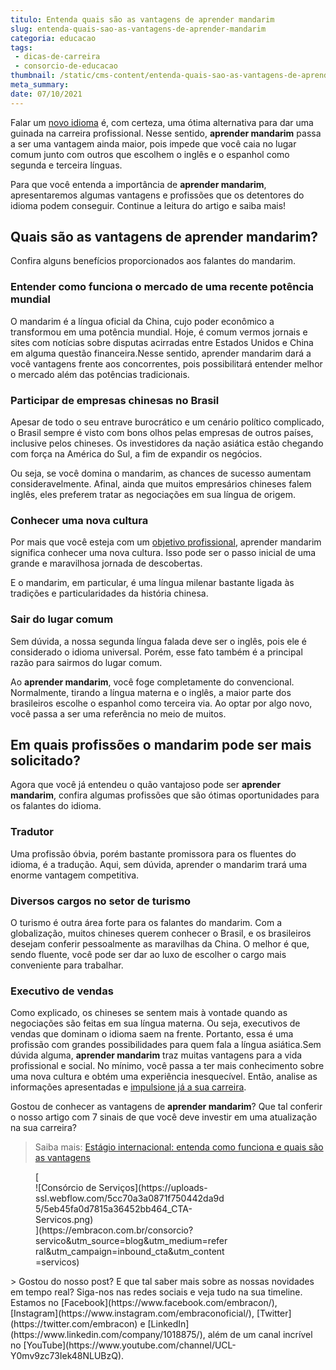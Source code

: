 ```yaml
---
titulo: Entenda quais são as vantagens de aprender mandarim
slug: entenda-quais-sao-as-vantagens-de-aprender-mandarim
categoria: educacao
tags:
 - dicas-de-carreira
 - consorcio-de-educacao
thumbnail: /static/cms-content/entenda-quais-sao-as-vantagens-de-aprender-mandarim.jpeg
meta_summary: 
date: 07/10/2021
---
```

Falar um [novo idioma](https://www.embracon.com.br/blog/4-razoes-para-investir-em-um-curso-de-idiomas-e-aprender-uma-nova-lingua) é, com certeza, uma ótima alternativa para dar uma guinada na carreira profissional. Nesse sentido, **aprender mandarim** passa a ser uma vantagem ainda maior, pois impede que você caia no lugar comum junto com outros que escolhem o inglês e o espanhol como segunda e terceira línguas.

Para que você entenda a importância de **aprender mandarim**, apresentaremos algumas vantagens e profissões que os detentores do idioma podem conseguir. Continue a leitura do artigo e saiba mais!

Quais são as vantagens de aprender mandarim?
--------------------------------------------

Confira alguns benefícios proporcionados aos falantes do mandarim.

### Entender como funciona o mercado de uma recente potência mundial

O mandarim é a língua oficial da China, cujo poder econômico a transformou em uma potência mundial. Hoje, é comum vermos jornais e sites com notícias sobre disputas acirradas entre Estados Unidos e China em alguma questão financeira.Nesse sentido, aprender mandarim dará a você vantagens frente aos concorrentes, pois possibilitará entender melhor o mercado além das potências tradicionais.

### Participar de empresas chinesas no Brasil

Apesar de todo o seu entrave burocrático e um cenário político complicado, o Brasil sempre é visto com bons olhos pelas empresas de outros países, inclusive pelos chineses. Os investidores da nação asiática estão chegando com força na América do Sul, a fim de expandir os negócios.

Ou seja, se você domina o mandarim, as chances de sucesso aumentam consideravelmente. Afinal, ainda que muitos empresários chineses falem inglês, eles preferem tratar as negociações em sua língua de origem.

### Conhecer uma nova cultura

Por mais que você esteja com um [objetivo profissional](https://www.embracon.com.br/blog/por-que-fazer-um-intercambio-veja-7-bons-motivos), aprender mandarim significa conhecer uma nova cultura. Isso pode ser o passo inicial de uma grande e maravilhosa jornada de descobertas.

E o mandarim, em particular, é uma língua milenar bastante ligada às tradições e particularidades da história chinesa.

### Sair do lugar comum

Sem dúvida, a nossa segunda língua falada deve ser o inglês, pois ele é considerado o idioma universal. Porém, esse fato também é a principal razão para sairmos do lugar comum.

Ao **aprender mandarim**, você foge completamente do convencional. Normalmente, tirando a língua materna e o inglês, a maior parte dos brasileiros escolhe o espanhol como terceira via. Ao optar por algo novo, você passa a ser uma referência no meio de muitos.

Em quais profissões o mandarim pode ser mais solicitado?
--------------------------------------------------------

Agora que você já entendeu o quão vantajoso pode ser **aprender mandarim**, confira algumas profissões que são ótimas oportunidades para os falantes do idioma.

### Tradutor

Uma profissão óbvia, porém bastante promissora para os fluentes do idioma, é a tradução. Aqui, sem dúvida, aprender o mandarim trará uma enorme vantagem competitiva.

### Diversos cargos no setor de turismo

O turismo é outra área forte para os falantes do mandarim. Com a globalização, muitos chineses querem conhecer o Brasil, e os brasileiros desejam conferir pessoalmente as maravilhas da China. O melhor é que, sendo fluente, você pode ser dar ao luxo de escolher o cargo mais conveniente para trabalhar.

### Executivo de vendas

Como explicado, os chineses se sentem mais à vontade quando as negociações são feitas em sua língua materna. Ou seja, executivos de vendas que dominam o idioma saem na frente. Portanto, essa é uma profissão com grandes possibilidades para quem fala a língua asiática.Sem dúvida alguma, **aprender mandarim** traz muitas vantagens para a vida profissional e social. No mínimo, você passa a ter mais conhecimento sobre uma nova cultura e obtém uma experiência inesquecível. Então, analise as informações apresentadas e [impulsione já a sua carreira](https://www.embracon.com.br/blog/7-sinais-de-que-e-hora-de-investir-em-atualizacao-na-carreira).

Gostou de conhecer as vantagens de **aprender mandarim**? Que tal conferir o nosso artigo com 7 sinais de que você deve investir em uma atualização na sua carreira?

> Saiba mais: [Estágio internacional: entenda como funciona e quais são as vantagens](https://www.embracon.com.br/blog/estagio-internacional-entenda-como-funciona-e-quais-sao-as-vantagens)

<figure class="w-richtext-figure-type-image w-richtext-align-center" style="max-width:310px">[<div>![Consórcio de Serviços](https://uploads-ssl.webflow.com/5cc70a3a0871f750442da9d5/5eb45fa0d7815a36452bb464_CTA-Servicos.png)</div>](https://embracon.com.br/consorcio?servico&utm_source=blog&utm_medium=referral&utm_campaign=inbound_cta&utm_content=servicos)</figure>> Gostou do nosso post? E que tal saber mais sobre as nossas novidades em tempo real? Siga-nos nas redes sociais e veja tudo na sua timeline. Estamos no [Facebook](https://www.facebook.com/embracon/), [Instagram](https://www.instagram.com/embraconoficial/), [Twitter](https://twitter.com/embracon) e [LinkedIn](https://www.linkedin.com/company/1018875/), além de um canal incrível no [YouTube](https://www.youtube.com/channel/UCL-Y0mv9zc73Iek48NLUBzQ).
